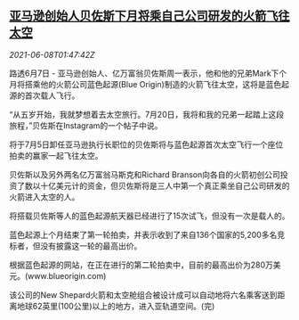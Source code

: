 <!--1623117662000-->
[亚马逊创始人贝佐斯下月将乘自己公司研发的火箭飞往太空](https://cn.reuters.com/article/amazon-bezos-space-fly-0608-idCNKCS2DK04T)
------

<div><i>2021-06-08T01:47:42Z</i></div><p>路透6月7日 - 亚马逊创始人、亿万富翁贝佐斯周一表示，他和他的兄弟Mark下个月将搭乘他的火箭公司蓝色起源(Blue Origin)制造的火箭飞往太空，这将是蓝色起源的首次载人飞行。</p><p>“从五岁开始，我就梦想着去太空旅行。7月20日，我将和我的兄弟一起踏上这段旅程，”贝佐斯在Instagram的一个帖子中说。</p><p>将于7月5日卸任亚马逊执行长职位的贝佐斯将与蓝色起源首次太空飞行一个座位拍卖的赢家一起飞往太空。</p><p>贝佐斯以及另外两名亿万富翁马斯克和Richard Branson向各自的火箭初创公司投资了数以十亿美元计的资金，但贝佐斯将是三人中第一个真正乘坐自己公司研发的火箭进入太空的人。</p><p>将搭载贝佐斯等人的蓝色起源航天器已经进行了15次试飞，但没有一次是载人的。</p><p>蓝色起源上个月结束了第一轮拍卖，并表示收到了来自136个国家的5,200多名竞标者，但没有披露这一轮的最高出价。</p><p>根据蓝色起源的网站，在正在进行的第二轮拍卖中，目前的最高出价为280万美元。(www.blueorigin.com)</p><p>该公司的New Shepard火箭和太空舱组合被设计成可以自动地将六名乘客送到距离地球62英里(100公里)以上的地方，进入亚轨道空间。(完)</p>
